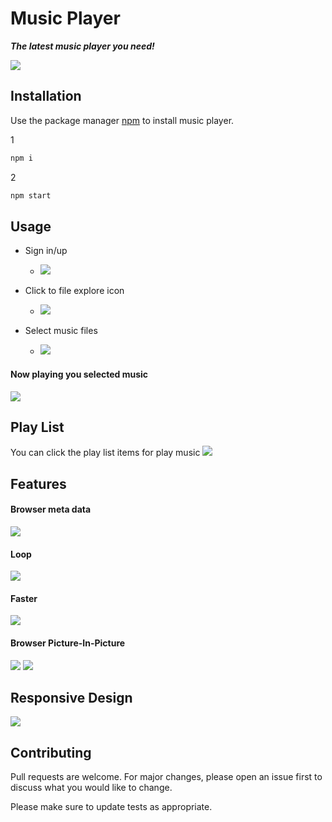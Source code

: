 # Music Player

***The latest music player you need!***


![](./public/image/first-page.png)



## Installation

Use the package manager [npm](https://www.npmjs.com/) to install music player.


1
```bash
npm i
```


2
```bash
npm start
```



## Usage

- Sign in/up
  - ![](./public/image/signin-up.png)


- Click to file explore icon
  - ![](./public/image/explore-icon.png)


- Select music files
  - ![](./public/image/explore.png)


#### Now playing you selected music
![](./public/image/music-player.png)



## Play List
You can click the play list items for play music
![](./public/image/playlist.png)



## Features

#### Browser meta data
![](./public/image/meta-data.png)


#### Loop
![](./public/image/loop-icon.png)


#### Faster
![](./public/image/speed-icon.png)


#### Browser Picture-In-Picture
![](./public/image/picture-in-picture-icon.png)
![](./public/image/picture-in-picture.png)



## Responsive Design
![](./public/image/mobile.png)



## Contributing
Pull requests are welcome. For major changes, please open an issue first to discuss what you would like to change.

Please make sure to update tests as appropriate.
